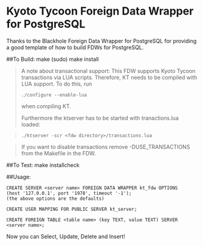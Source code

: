# Kyoto Tycoon Foreign Data Wrapper for PostgreSQL

Thanks to the Blackhole Foreign Data Wrapper for PostgreSQL for providing
a good template of how to build FDWs for PostgreSQL.

##To Build:
    make
    (sudo) make install

> A note about transactional support:
> This FDW supports Kyoto Tycoon transactions via LUA scripts.
Therefore, KT needs to be compiled with LUA support. To do this,
run
>
>     ./configure --enable-lua
>
> when compiling KT.
>
> Furthermore the ktserver has to be started with tranactions.lua loaded:

>     ./ktserver -scr <fdw directory>/transactions.lua

> If you want to disable transactions remove -DUSE_TRANSACTIONS from the
> Makefile in the FDW.

##To Test:
    make installcheck

##Usage:

    CREATE SERVER <server name> FOREIGN DATA WRAPPER kt_fdw OPTIONS
    (host '127.0.0.1', port '1978', timeout '-1');
    (the above options are the defaults)

    CREATE USER MAPPING FOR PUBLIC SERVER kt_server;

    CREATE FOREIGN TABLE <table name> (key TEXT, value TEXT) SERVER <server name>;

Now you can Select, Update, Delete and Insert!
